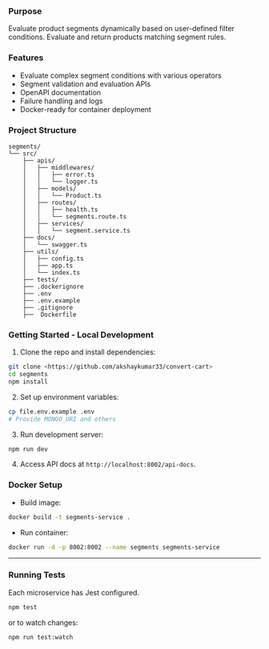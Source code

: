 
### Purpose
Evaluate product segments dynamically based on user-defined filter conditions. Evaluate and return products matching segment rules.

### Features
- Evaluate complex segment conditions with various operators
- Segment validation and evaluation APIs
- OpenAPI documentation
- Failure handling and logs
- Docker-ready for container deployment

### Project Structure
```plaintext
segments/
└── src/
    ├── apis/
    │   ├── middlewares/
    │   │   ├── error.ts
    │   │   └── logger.ts
    │   ├── models/
    │   │   └── Product.ts
    │   ├── routes/
    │   │   ├── health.ts
    │   │   └── segments.route.ts
    │   ├── services/
    │   │   └── segment.service.ts
    ├── docs/
    │   └── swagger.ts
    ├── utils/
    │   ├── config.ts
    │   ├── app.ts
    │   └── index.ts
    ├── tests/
    ├── .dockerignore
    ├── .env
    ├── .env.example
    ├── .gitignore
    ├──  Dockerfile
```

### Getting Started - Local Development

1. Clone the repo and install dependencies:
```bash
git clone <https://github.com/akshaykumar33/convert-cart>
cd segments
npm install
```

2. Set up environment variables:
```bash
cp file.env.example .env
# Provide MONGO_URI and others
```

3. Run development server:
```bash
npm run dev
```

4. Access API docs at `http://localhost:8002/api-docs`.

### Docker Setup

- Build image:
```bash
docker build -t segments-service .
```

- Run container:
```bash
docker run -d -p 8002:8002 --name segments segments-service
```

***

### Running Tests
Each microservice has Jest configured.
```bash
npm test
```
or to watch changes:
```bash
npm run test:watch
```
